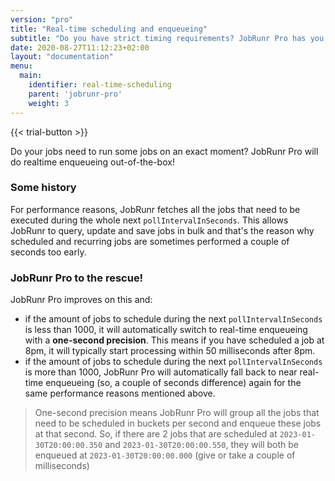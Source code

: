 ```yaml
---
version: "pro"
title: "Real-time scheduling and enqueueing"
subtitle: "Do you have strict timing requirements? JobRunr Pro has you covered!"
date: 2020-08-27T11:12:23+02:00
layout: "documentation"
menu: 
  main: 
    identifier: real-time-scheduling
    parent: 'jobrunr-pro'
    weight: 3
---
```

{{< trial-button >}}

Do your jobs need to run some jobs on an exact moment? JobRunr Pro will do realtime enqueueing out-of-the-box!

### Some history
For performance reasons, JobRunr fetches all the jobs that need to be executed during the whole next `pollIntervalInSeconds`. This allows JobRunr to query, update and save jobs in bulk and that's the reason why scheduled and recurring jobs are sometimes performed a couple of seconds too early.

### JobRunr Pro to the rescue!
JobRunr Pro improves on this and:
- if the amount of jobs to schedule during the next `pollIntervalInSeconds` is less than 1000, it will automatically switch to real-time enqueueing with a __one-second precision__. This means if you have scheduled a job at 8pm, it will typically start processing within 50 milliseconds after 8pm.
- if the amount of jobs to schedule during the next `pollIntervalInSeconds` is more than 1000, JobRunr Pro will automatically fall back to near real-time enqueueing (so, a couple of seconds difference) again for the same performance reasons mentioned above.

> One-second precision means JobRunr Pro will group all the jobs that need to be scheduled in buckets per second and enqueue these jobs at that second. So, if there are 2 jobs that are scheduled at `2023-01-30T20:00:00.350` and `2023-01-30T20:00:00.550`, they will both be enqueued at `2023-01-30T20:00:00.000` (give or take a couple of milliseconds)